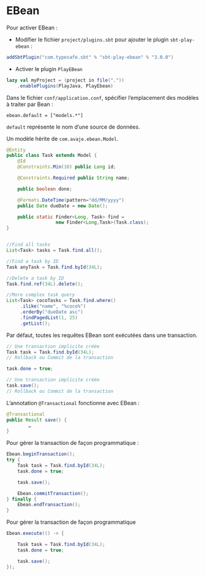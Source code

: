 # EBean

Pour activer EBean :

* Modifier le fichier `project/plugins.sbt` pour ajouter le plugin `sbt-play-ebean` :
```scala
addSbtPlugin("com.typesafe.sbt" % "sbt-play-ebean" % "3.0.0")
```

* Activer le plugin `PlayEBean`
```scala
lazy val myProject = (project in file("."))
    .enablePlugins(PlayJava, PlayEbean)
```


Dans le fichier `conf/application.conf`, spécifier l’emplacement des modèles à traiter par Bean :
```properties
ebean.default = ["models.*"]
```
`default` représente le nom d’une source de données.


Un modèle hérite de `com.avaje.ebean.Model`.

```java
@Entity
public class Task extends Model {
    @Id
    @Constraints.Min(10) public Long id;

    @Constraints.Required public String name;

    public boolean done;

    @Formats.DateTime(pattern="dd/MM/yyyy")
    public Date dueDate = new Date();

    public static Finder<Long, Task> find = 
                  new Finder<Long,Task>(Task.class);
}
```


```java

//Find all tasks
List<Task> tasks = Task.find.all();

//Find a task by ID
Task anyTask = Task.find.byId(34L);

//Delete a task by ID
Task.find.ref(34L).delete();

//More complex task query
List<Task> cocoTasks = Task.find.where()
     .ilike("name", "%coco%")
     .orderBy("dueDate asc")
     .findPagedList(1, 25)
     .getList();
```

Par défaut, toutes les requêtes EBean sont exécutées dans une transaction. 

```java
// Une transaction implicite créée
Task task = Task.find.byId(34L);
// Rollback ou Commit de la transaction

task.done = true;

// Une transaction implicite créée
task.save();
// Rollback ou Commit de la transaction
```

L’annotation `@Transactional` fonctionne avec EBean :

```java
@Transactional
public Result save() {
		…
}
```


Pour gérer la transaction de façon programmatique :

```java
Ebean.beginTransaction();
try {
    Task task = Task.find.byId(34L);
    task.done = true;

    task.save();

    Ebean.commitTransaction();
} finally {
    Ebean.endTransaction();
}
```

Pour gérer la transaction de façon programmatique

```java
Ebean.execute(() -> {

    Task task = Task.find.byId(34L);
    task.done = true;

    task.save();
});
```